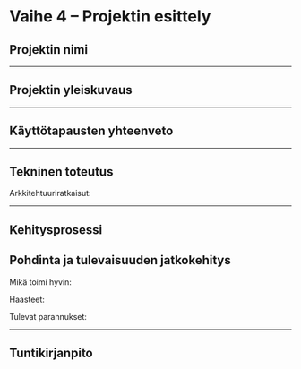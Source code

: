 # Vaihe 4 – Projektin esittely

## Projektin nimi


---

## Projektin yleiskuvaus



---

## Käyttötapausten yhteenveto


---

## Tekninen toteutus




Arkkitehtuuriratkaisut:



---

## Kehitysprosessi


## Pohdinta ja tulevaisuuden jatkokehitys

Mikä toimi hyvin:



Haasteet:



Tulevat parannukset:



---

## Tuntikirjanpito
